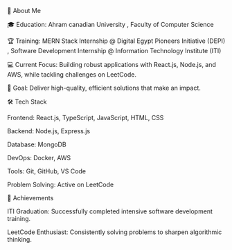 🌟 About Me

🎓 Education: Ahram canadian University , Faculty of Computer Science

🏆 Training: MERN Stack Internship @ Digital Egypt Pioneers Initiative (DEPI) , Software Development Internship @ Information Technology Institute (ITI)

💻 Current Focus: Building robust applications with React.js, Node.js, and AWS, while tackling challenges on LeetCode.

🚀 Goal: Deliver high-quality, efficient solutions that make an impact.

🛠️ Tech Stack

Frontend: React.js, TypeScript, JavaScript, HTML, CSS

Backend: Node.js, Express.js

Database: MongoDB

DevOps: Docker, AWS

Tools: Git, GitHub, VS Code

Problem Solving: Active on LeetCode

🏅 Achievements

ITI Graduation: Successfully completed intensive software development training.

LeetCode Enthusiast: Consistently solving problems to sharpen algorithmic thinking.

